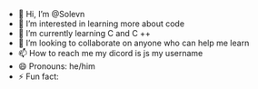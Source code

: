 - 👋 Hi, I’m @Solevn
- 👀 I’m interested in learning more about code
- 🌱 I’m currently learning C and C ++
- 💞️ I’m looking to collaborate on anyone who can help me learn
- 📫 How to reach me my dicord is js my username
- 😄 Pronouns: he/him
- ⚡ Fun fact:

<!---
Solevn/Solevn is a ✨ special ✨ repository because its `README.md` (this file) appears on your GitHub profile.
You can click the Preview link to take a look at your changes.
--->
